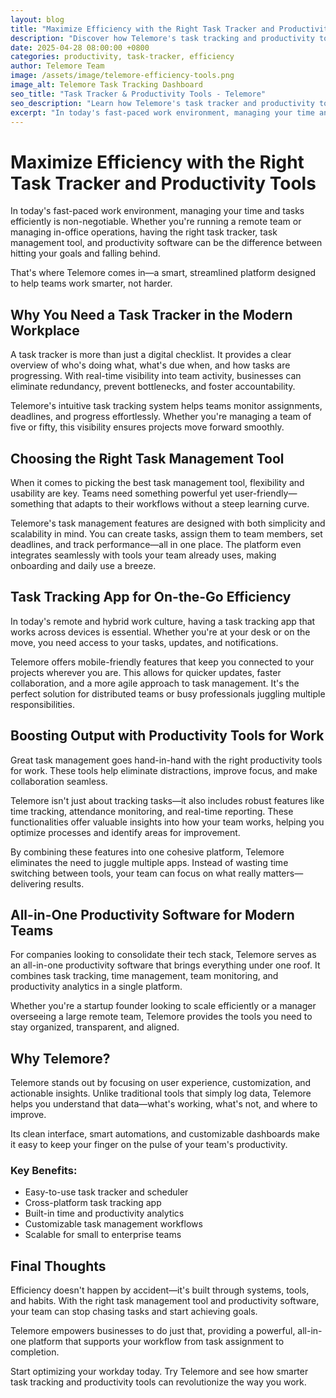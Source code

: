 ```yaml
---
layout: blog
title: "Maximize Efficiency with the Right Task Tracker and Productivity Tools"
description: "Discover how Telemore's task tracking and productivity tools can help teams work smarter in today's fast-paced environment."
date: 2025-04-28 08:00:00 +0800
categories: productivity, task-tracker, efficiency
author: Telemore Team
image: /assets/image/telemore-efficiency-tools.png
image_alt: Telemore Task Tracking Dashboard
seo_title: "Task Tracker & Productivity Tools - Telemore"
seo_description: "Learn how Telemore's task tracker and productivity tools provide the visibility and functionality teams need to work efficiently in modern environments."
excerpt: "In today's fast-paced work environment, managing your time and tasks efficiently is non-negotiable. The right tools can be the difference between hitting your goals and falling behind."
---
```


# Maximize Efficiency with the Right Task Tracker and Productivity Tools

In today's fast-paced work environment, managing your time and tasks efficiently is non-negotiable. Whether you're running a remote team or managing in-office operations, having the right task tracker, task management tool, and productivity software can be the difference between hitting your goals and falling behind.

That's where Telemore comes in—a smart, streamlined platform designed to help teams work smarter, not harder.

## Why You Need a Task Tracker in the Modern Workplace

A task tracker is more than just a digital checklist. It provides a clear overview of who's doing what, what's due when, and how tasks are progressing. With real-time visibility into team activity, businesses can eliminate redundancy, prevent bottlenecks, and foster accountability.

Telemore's intuitive task tracking system helps teams monitor assignments, deadlines, and progress effortlessly. Whether you're managing a team of five or fifty, this visibility ensures projects move forward smoothly.

## Choosing the Right Task Management Tool

When it comes to picking the best task management tool, flexibility and usability are key. Teams need something powerful yet user-friendly—something that adapts to their workflows without a steep learning curve.

Telemore's task management features are designed with both simplicity and scalability in mind. You can create tasks, assign them to team members, set deadlines, and track performance—all in one place. The platform even integrates seamlessly with tools your team already uses, making onboarding and daily use a breeze.

## Task Tracking App for On-the-Go Efficiency

In today's remote and hybrid work culture, having a task tracking app that works across devices is essential. Whether you're at your desk or on the move, you need access to your tasks, updates, and notifications.

Telemore offers mobile-friendly features that keep you connected to your projects wherever you are. This allows for quicker updates, faster collaboration, and a more agile approach to task management. It's the perfect solution for distributed teams or busy professionals juggling multiple responsibilities.

## Boosting Output with Productivity Tools for Work

Great task management goes hand-in-hand with the right productivity tools for work. These tools help eliminate distractions, improve focus, and make collaboration seamless.

Telemore isn't just about tracking tasks—it also includes robust features like time tracking, attendance monitoring, and real-time reporting. These functionalities offer valuable insights into how your team works, helping you optimize processes and identify areas for improvement.

By combining these features into one cohesive platform, Telemore eliminates the need to juggle multiple apps. Instead of wasting time switching between tools, your team can focus on what really matters—delivering results.

## All-in-One Productivity Software for Modern Teams

For companies looking to consolidate their tech stack, Telemore serves as an all-in-one productivity software that brings everything under one roof. It combines task tracking, time management, team monitoring, and productivity analytics in a single platform.

Whether you're a startup founder looking to scale efficiently or a manager overseeing a large remote team, Telemore provides the tools you need to stay organized, transparent, and aligned.

## Why Telemore?

Telemore stands out by focusing on user experience, customization, and actionable insights. Unlike traditional tools that simply log data, Telemore helps you understand that data—what's working, what's not, and where to improve.

Its clean interface, smart automations, and customizable dashboards make it easy to keep your finger on the pulse of your team's productivity.

### Key Benefits:

* Easy-to-use task tracker and scheduler
* Cross-platform task tracking app
* Built-in time and productivity analytics
* Customizable task management workflows
* Scalable for small to enterprise teams

## Final Thoughts

Efficiency doesn't happen by accident—it's built through systems, tools, and habits. With the right task management tool and productivity software, your team can stop chasing tasks and start achieving goals.

Telemore empowers businesses to do just that, providing a powerful, all-in-one platform that supports your workflow from task assignment to completion.

Start optimizing your workday today. Try Telemore and see how smarter task tracking and productivity tools can revolutionize the way you work.